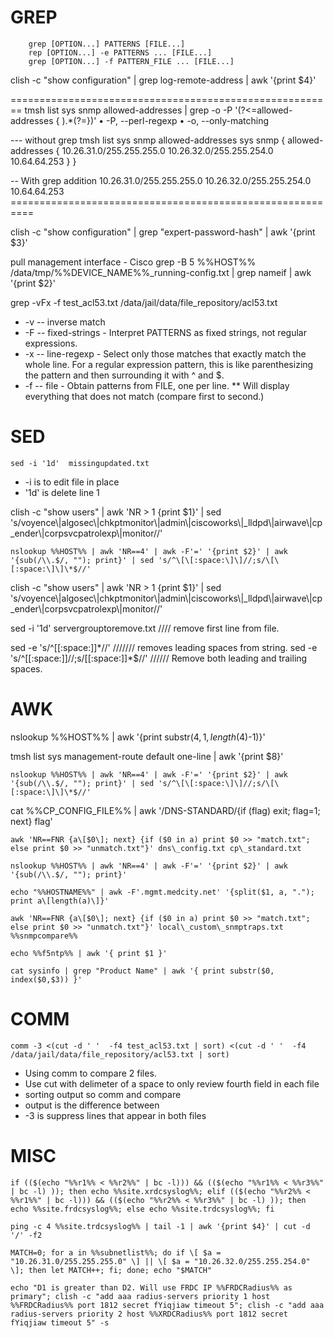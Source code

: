 # GREP
        grep [OPTION...] PATTERNS [FILE...]
        rep [OPTION...] -e PATTERNS ... [FILE...]
        grep [OPTION...] -f PATTERN_FILE ... [FILE...]

clish -c "show configuration" | grep log-remote-address | awk '{print $4}'

\========================================================
tmsh list sys snmp allowed-addresses | grep -o -P '(?<=allowed-addresses { ).\*(?=})'
• -P, --perl-regexp
• -o, --only-matching

--- without grep
tmsh list sys snmp allowed-addresses
sys snmp {
allowed-addresses { 10.26.31.0/255.255.255.0 10.26.32.0/255.255.254.0 10.64.64.253 }
}

-- With grep addition
10.26.31.0/255.255.255.0 10.26.32.0/255.255.254.0 10.64.64.253
\==========================================================

clish -c "show configuration" | grep "expert-password-hash" | awk '{print $3}'

pull management interface - Cisco
grep -B 5 %%HOST%% /data/tmp/%%DEVICE\_NAME%%\_running-config.txt | grep nameif | awk '{print $2}'


grep -vFx -f test_acl53.txt /data/jail/data/file_repository/acl53.txt
* -v -- inverse match
* -F -- fixed-strings - Interpret PATTERNS as fixed strings, not regular expressions.
* -x -- line-regexp - Select only those matches that exactly match the whole line.  For a regular expression pattern,
        this is like parenthesizing the pattern and then surrounding it with ^ and $.
* -f -- file - Obtain  patterns  from  FILE,  one  per line.
** Will display everything that does not match (compare first to second.)

# SED
```
sed -i '1d'  missingupdated.txt
```
* -i is to edit file in place
* '1d' is delete line 1

clish -c "show users" | awk 'NR > 1 {print $1}' | sed 's/voyence\\|algosec\\|chkptmonitor\\|admin\\|ciscoworks\\|\_lldpd\\|airwave\\|cp\_ender\\|corpsvcpatrolexp\\|monitor//'

```
nslookup %%HOST%% | awk 'NR==4' | awk -F'=' '{print $2}' | awk '{sub(/\\.$/, ""); print}' | sed 's/^\[\[:space:\]\]//;s/\[\[:space:\]\]\*$//'
```

clish -c "show users" | awk 'NR > 1 {print $1}' | sed 's/voyence\\|algosec\\|chkptmonitor\\|admin\\|ciscoworks\\|\_lldpd\\|airwave\\|cp\_ender\\|corpsvcpatrolexp\\|monitor//'

sed -i '1d'  servergrouptoremove.txt //// remove first line from file.

sed -e 's/^[[:space:]]*//'   /////// removes leading spaces from string.
sed -e 's/^\[\[:space:\]\]//;s/\[\[:space:\]\]\*$//'   ////// Remove both leading and trailing spaces.

# AWK

nslookup %%HOST%% | awk '{print substr($4, 1, length($4)-1)}'

tmsh list sys management-route default one-line | awk '{print $8}'
```
nslookup %%HOST%% | awk 'NR==4' | awk -F'=' '{print $2}' | awk '{sub(/\\.$/, ""); print}' | sed 's/^\[\[:space:\]\]//;s/\[\[:space:\]\]\*$//'
```
cat %%CP\_CONFIG\_FILE%% | awk '/DNS-STANDARD/{if (flag) exit; flag=1; next} flag'
```
awk 'NR==FNR {a\[$0\]; next} {if ($0 in a) print $0 >> "match.txt"; else print $0 >> "unmatch.txt"}' dns\_config.txt cp\_standard.txt

nslookup %%HOST%% | awk 'NR==4' | awk -F'=' '{print $2}' | awk '{sub(/\\.$/, ""); print}'

echo "%%HOSTNAME%%" | awk -F'.mgmt.medcity.net' '{split($1, a, "."); print a\[length(a)\]}'

awk 'NR==FNR {a\[$0\]; next} {if ($0 in a) print $0 >> "match.txt"; else print $0 >> "unmatch.txt"}' local\_custom\_snmptraps.txt %%snmpcompare%%

echo %%f5ntp%% | awk '{ print $1 }'

cat sysinfo | grep "Product Name" | awk '{ print substr($0, index($0,$3)) }'
```

# COMM
```
comm -3 <(cut -d ' '  -f4 test_acl53.txt | sort) <(cut -d ' '  -f4 /data/jail/data/file_repository/acl53.txt | sort)
```
* Using comm to compare 2 files.
* Use cut with delimeter of a space to only review fourth field in each file
* sorting output so comm and compare
* output is the difference between
* -3 is suppress lines that appear in both files


# MISC
```
if (($(echo "%%r1%% < %%r2%%" | bc -l))) && (($(echo "%%r1%% < %%r3%%" | bc -l) )); then echo %%site.xrdcsyslog%%; elif (($(echo "%%r2%% < %%r1%%" | bc -l))) && (($(echo "%%r2%% < %%r3%%" | bc -l) )); then echo %%site.frdcsyslog%%; else echo %%site.trdcsyslog%%; fi

ping -c 4 %%site.trdcsyslog%% | tail -1 | awk '{print $4}' | cut -d '/' -f2

MATCH=0; for a in %%subnetlist%%; do if \[ $a = "10.26.31.0/255.255.255.0" \] || \[ $a = "10.26.32.0/255.255.254.0" \]; then let MATCH++; fi; done; echo "$MATCH"

echo "D1 is greater than D2. Will use FRDC IP %%FRDCRadius%% as primary"; clish -c "add aaa radius-servers priority 1 host %%FRDCRadius%% port 1812 secret fYiqjiaw timeout 5"; clish -c "add aaa radius-servers priority 2 host %%XRDCRadius%% port 1812 secret fYiqjiaw timeout 5" -s
```
